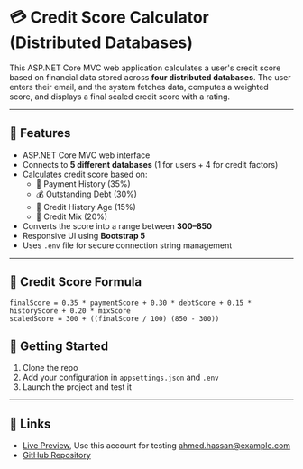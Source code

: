 # 💳 Credit Score Calculator (Distributed Databases)

This ASP.NET Core MVC web application calculates a user's credit score based on financial data stored across **four distributed databases**. The user enters their email, and the system fetches data, computes a weighted score, and displays a final scaled credit score with a rating.

---

## 🚀 Features

- ASP.NET Core MVC web interface
- Connects to **5 different databases** (1 for users + 4 for credit factors)
- Calculates credit score based on:
  - 🧾 Payment History (35%)
  - 💰 Outstanding Debt (30%)
  - 📆 Credit History Age (15%)
  - 🧠 Credit Mix (20%)
- Converts the score into a range between **300–850**
- Responsive UI using **Bootstrap 5**
- Uses `.env` file for secure connection string management

---

## 🧮 Credit Score Formula

```text
finalScore = 0.35 * paymentScore + 0.30 * debtScore + 0.15 * historyScore + 0.20 * mixScore
scaledScore = 300 + ((finalScore / 100) (850 - 300))
```

## 🚀 Getting Started

1. Clone the repo
2. Add your configuration in `appsettings.json` and `.env`
3. Launch the project and test it

---

## 🔗 Links

- [Live Preview](http://creditscore.runasp.net/), Use this account for testing ahmed.hassan@example.com
- [GitHub Repository](https://github.com/WalidTawfik1/IScoreApp)
